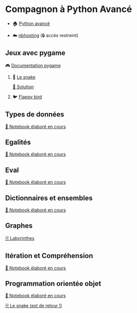 # Compagnon à Python Avancé

  - 🏠 [Python avancé](https://github.com/ue12-p21/python-advanced) 
  
  - ☁️ [nbhosting](https://nbhosting.inria.fr/) (🔒 accès restreint)

## Jeux avec pygame

🎮 [Documentation pygame](https://www.pygame.org/docs/)

 1. 🐍 [Le snake](https://boisgera.github.io/python-advanced-companion/tps/games/README-snake.html)

    [📄 Solution](https://github.com/boisgera/python-advanced-companion/blob/master/tps/games/solutions/snake.py)

 2. 🐦 [Flappy bird](https://boisgera.github.io/python-advanced-companion/tps/games/README-flappybird.html)

## Types de données

[📓 Notebook élaboré en cours](https://github.com/boisgera/python-advanced-companion/blob/master/notebooks/02-types%20de%20donn%C3%A9es.ipynb)

## Egalités

[📓 Notebook élaboré en cours](https://github.com/boisgera/python-advanced-companion/blob/master/notebooks/03-Egalités%20structurelles%20et%20référentielles.ipynb)

## Eval

[📓 Notebook élaboré en cours](https://github.com/boisgera/python-advanced-companion/blob/master/notebooks/03-Repr%20et%20eval.ipynb)

## Dictionnaires et ensembles

[📓 Notebook élaboré en cours](https://github.com/boisgera/python-advanced-companion/blob/master/notebooks/03-Dictionnaires%20et%20ensembles.ipynb)

## Graphes

[🗎 Labyrinthes](https://github.com/boisgera/python-advanced-companion/tree/master/tps/graphs)

## Itération et Compréhension

[📓 Notebook élaboré en cours](https://github.com/boisgera/python-advanced-companion/blob/master/notebooks/04-Itération%20et%20Compréhension.ipynb)

## Programmation orientée objet

[📓 Notebook élaboré en cours](https://github.com/boisgera/python-advanced-companion/blob/master/notebooks/05-Objets%20et%20Classes.ipynb)

[🗎 Le snake (est de retour !)](tps/objets/README.md)

